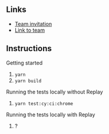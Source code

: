 ## Links

- [Team invitation](https://app.replay.io/team/invitation?code=024f768b-4c92-48b9-abd1-cba5c2601dd6)
- [Link to team](https://app.replay.io/team/dzpmYzJiMDBmMy04YTM1LTRlNmEtOTVjMC01NTQxMmM5Mzk2ZWQ=)

## Instructions

Getting started

1. `yarn`
1. `yarn build`

Running the tests locally without Replay

1. `yarn test:cy:ci:chrome`

Running the tests locally with Replay

1. ?
